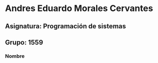 # Andres Eduardo Morales Cervantes
## Asignatura: Programación de sistemas 
## Grupo: 1559
### Nombre 
